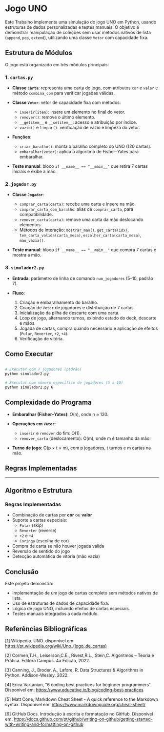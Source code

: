 # Jogo UNO

Este Trabalho implementa uma simulação do jogo UNO em Python, usando estruturas de dados personalizadas e testes manuais. O objetivo é demonstrar manipulação de coleções sem usar métodos nativos de lista (`append`, `pop`, `extend`), utilizando uma classe `Vetor` com capacidade fixa.

## Estrutura de Módulos

O jogo está organizado em três módulos principais:

### 1. `cartas.py`

* **Classe `Carta`**: representa uma carta do jogo, com atributos `cor` e `valor` e método `combina_com` para verificar jogadas válidas.
* **Classe `Vetor`**: vetor de capacidade fixa com métodos:

  * `inserir(item)`: insere um elemento no final do vetor.
  * `remover()`: remove o último elemento.
  * `__getitem__` e `__setitem__`: acesso e atribuição por índice.
  * `vazio()` e `limpar()`: verificação de vazio e limpeza do vetor.
* **Funções**:

  * `criar_baralho()`: monta o baralho completo do UNO (120 cartas).
  * `embaralhar(vetor)`: aplica o algoritmo de Fisher–Yates para embaralhar.
* **Teste manual**: bloco `if __name__ == "__main__"` que retira 7 cartas iniciais e exibe a mão.

### 2. `jogador.py`

* **Classe `Jogador`**:

  * `comprar_carta(carta)`: recebe uma carta e insere na mão.
  * `comprar_carta_com_baralho`: alias de `comprar_carta`, para compatibilidade.
  * `remover_carta(carta)`: remove uma carta da mão deslocando elementos.
  * Métodos de interação: `mostrar_mao()`, `get_carta(idx)`, `tem_carta_valida(carta_mesa)`, `escolher_carta(carta_mesa)`, `mao_vazia()`.
* **Teste manual**: bloco `if __name__ == "__main__"` que compra 7 cartas e mostra a mão.

### 3. `simulador2.py`

* **Entrada**: parâmetro de linha de comando `num_jogadores` (5–10, padrão 7).
* **Fluxo**:

  1. Criação e embaralhamento do baralho.
  2. Criação de `Vetor` de jogadores e distribuição de 7 cartas.
  3. Inicialização da pilha de descarte com uma carta.
  4. Loop de jogo, alternando turnos, exibindo estado do deck, descarte e mãos.
  5. Jogada de cartas, compra quando necessário e aplicação de efeitos (`Pular`, `Reverter`, `+2`, `+4`).
  6. Verificação de vitória.

## Como Executar

```bash

# Executar com 7 jogadores (padrão)
python simulador2.py

# Executar com número específico de jogadores (5 a 10)
python simulador2.py 6
```

## Complexidade do Programa

* **Embaralhar (Fisher–Yates)**: O(n), onde n ≈ 120.
* **Operações em `Vetor`**:

  * `inserir` e `remover` do fim: O(1).
  * `remover_carta` (deslocamento): O(m), onde m é tamanho da mão.
* **Turno de jogo**: O(p × t × m), com p jogadores, t turnos e m cartas na mão.

## Regras Implementadas


---

##  Algoritmo e Estrutura

###  Regras Implementadas

- Combinação de cartas por **cor** ou **valor**
- Suporte a cartas especiais:
  - `Pular` (skip)
  - `Reverter` (reverse)
  - `+2` e `+4`
  - `Coringa` (escolha de cor)
- Compra de carta se não houver jogada válida
- Reversão de sentido do jogo
- Detecção automática de vitória (mão vazia)

## Conclusão

Este projeto demonstra:

* Implementação de um jogo de cartas completo sem métodos nativos de lista.
* Uso de estruturas de dados de capacidade fixa.
* Lógica de jogo UNO, incluindo efeitos de cartas especiais.
* Testes manuais integrados a cada módulo.

## Referências Bibliográficas

[1] Wikipedia. UNO. disponível em: https://pt.wikipedia.org/wiki/Uno_(jogo_de_cartas)

[2] Cormen,T.H., Leiserson,C.E., Rivest,R.L., Stein,C. Algoritmos – Teoria e Prática. Editora Campus. 4a Edição, 2022.

[3] Canning, J., Broder, A., Lafore, R. Data Structures & Algorithms in Python. Addison-Wesley. 2022.

[4] Erica Vartanian, "6 coding best practices for beginner programmers". Disponível em: https://www.educative.io/blog/coding-best-practices

[5] Matt Cone, Markdown Cheat Sheet - A quick reference to the Markdown syntax. Disponível em: https://www.markdownguide.org/cheat-sheet/

[6] GitHub Docs. Introdução à escrita e formatação no GitHub. Disponível em: https://docs.github.com/pt/github/writing-on-github/getting-started-with-writing-and-formatting-on-github